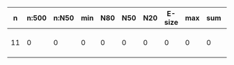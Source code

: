 n    |n:500  |n:N50  |min  |N80  |N50  |N20  |E-size  |max  |sum  |name
---  |---    |---    |---  |---  |---  |---  |---     |---  |---  |---
11   |0      |0      |0    |0    |0    |0    |0       |0    |0    |output-48-unitigs.fa

